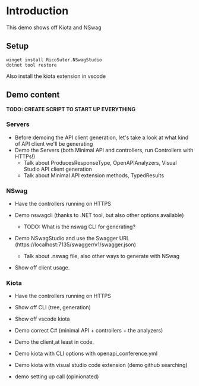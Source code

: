 # Introduction
This demo shows off Kiota and NSwag

## Setup
```
winget install RicoSuter.NSwagStudio
dotnet tool restore
```

Also install the kiota extension in vscode

## Demo content
**TODO: CREATE SCRIPT TO START UP EVERYTHING**

### Servers
- Before demoing the API client generation, let's take a look at what kind of API client we'll be generating
- Demo the Servers (both Minimal API and controllers, run Controllers with HTTPs!)
  - Talk about ProducesResponseType, OpenAPIAnalyzers, Visual Studio API client generation
  - Talk about Minimal API extension methods, TypedResults

### NSwag
- Have the controllers running on HTTPS
- Demo nswagcli (thanks to .NET tool, but also other options available)
  - TODO: What is the nswag CLI for generating?
- Demo NSwagStudio and use the Swagger URL (https://localhost:7135/swagger/v1/swagger.json)
  - Talk about .nswag file, also other ways to generate with NSwag

- Show off client usage.
### Kiota
- Have the controllers running on HTTPS
- Show off CLI (tree, generation)
- Show off vscode kiota

- Demo correct C# (minimal API + controllers + the analyzers)
- Demo the client,at least in code.
- Demo kiota with CLI options with openapi_conference.yml
- Demo kiota with visual studio code extension (demo github searching)
- demo setting up call (opinionated)